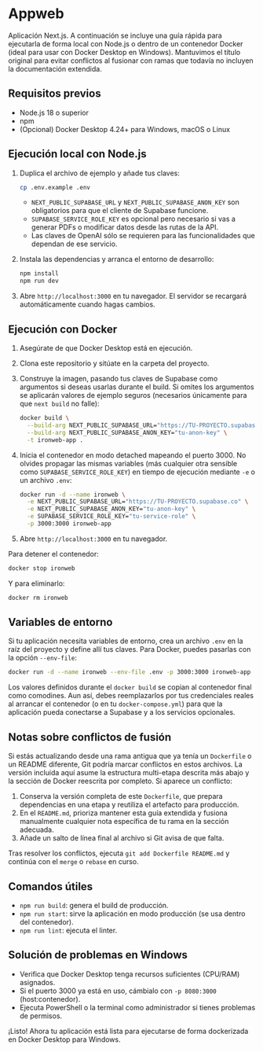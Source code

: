 # Appweb

Aplicación Next.js. A continuación se incluye una guía rápida para ejecutarla de forma local con Node.js o dentro de un contenedor Docker (ideal para usar con Docker Desktop en Windows). Mantuvimos el título original para evitar conflictos al fusionar con ramas que todavía no incluyen la documentación extendida.

## Requisitos previos

- Node.js 18 o superior
- npm
- (Opcional) Docker Desktop 4.24+ para Windows, macOS o Linux

## Ejecución local con Node.js

1. Duplica el archivo de ejemplo y añade tus claves:

   ```bash
   cp .env.example .env
   ```

   - `NEXT_PUBLIC_SUPABASE_URL` y `NEXT_PUBLIC_SUPABASE_ANON_KEY` son obligatorios para que el cliente de Supabase funcione.
   - `SUPABASE_SERVICE_ROLE_KEY` es opcional pero necesario si vas a generar PDFs o modificar datos desde las rutas de la API.
   - Las claves de OpenAI sólo se requieren para las funcionalidades que dependan de ese servicio.

2. Instala las dependencias y arranca el entorno de desarrollo:

   ```bash
   npm install
   npm run dev
   ```

3. Abre `http://localhost:3000` en tu navegador. El servidor se recargará automáticamente cuando hagas cambios.

## Ejecución con Docker

1. Asegúrate de que Docker Desktop está en ejecución.
2. Clona este repositorio y sitúate en la carpeta del proyecto.
3. Construye la imagen, pasando tus claves de Supabase como argumentos si deseas
   usarlas durante el build. Si omites los argumentos se aplicarán valores de
   ejemplo seguros (necesarios únicamente para que `next build` no falle):

   ```bash
   docker build \
     --build-arg NEXT_PUBLIC_SUPABASE_URL="https://TU-PROYECTO.supabase.co" \
     --build-arg NEXT_PUBLIC_SUPABASE_ANON_KEY="tu-anon-key" \
     -t ironweb-app .
   ```

4. Inicia el contenedor en modo detached mapeando el puerto 3000. No olvides
   propagar las mismas variables (más cualquier otra sensible como
   `SUPABASE_SERVICE_ROLE_KEY`) en tiempo de ejecución mediante `-e` o un
   archivo `.env`:

   ```bash
   docker run -d --name ironweb \
     -e NEXT_PUBLIC_SUPABASE_URL="https://TU-PROYECTO.supabase.co" \
     -e NEXT_PUBLIC_SUPABASE_ANON_KEY="tu-anon-key" \
     -e SUPABASE_SERVICE_ROLE_KEY="tu-service-role" \
     -p 3000:3000 ironweb-app
   ```

5. Abre `http://localhost:3000` en tu navegador.

Para detener el contenedor:

```bash
docker stop ironweb
```

Y para eliminarlo:

```bash
docker rm ironweb
```

## Variables de entorno

Si tu aplicación necesita variables de entorno, crea un archivo `.env` en la raíz del proyecto y define allí tus claves. Para Docker, puedes pasarlas con la opción `--env-file`:

```bash
docker run -d --name ironweb --env-file .env -p 3000:3000 ironweb-app
```

Los valores definidos durante el `docker build` se copian al contenedor final
como comodines. Aun así, debes reemplazarlos por tus credenciales reales al
arrancar el contenedor (o en tu `docker-compose.yml`) para que la aplicación
pueda conectarse a Supabase y a los servicios opcionales.

## Notas sobre conflictos de fusión

Si estás actualizando desde una rama antigua que ya tenía un `Dockerfile` o un
README diferente, Git podría marcar conflictos en estos archivos. La versión
incluida aquí asume la estructura multi-etapa descrita más abajo y la sección de
Docker reescrita por completo. Si aparece un conflicto:

1. Conserva la versión completa de este `Dockerfile`, que prepara dependencias
   en una etapa y reutiliza el artefacto para producción.
2. En el `README.md`, prioriza mantener esta guía extendida y fusiona manualmente
   cualquier nota específica de tu rama en la sección adecuada.
3. Añade un salto de línea final al archivo si Git avisa de que falta.

Tras resolver los conflictos, ejecuta `git add Dockerfile README.md` y continúa
con el `merge` o `rebase` en curso.

## Comandos útiles

- `npm run build`: genera el build de producción.
- `npm run start`: sirve la aplicación en modo producción (se usa dentro del contenedor).
- `npm run lint`: ejecuta el linter.

## Solución de problemas en Windows

- Verifica que Docker Desktop tenga recursos suficientes (CPU/RAM) asignados.
- Si el puerto 3000 ya está en uso, cámbialo con `-p 8080:3000` (host:contenedor).
- Ejecuta PowerShell o la terminal como administrador si tienes problemas de permisos.

¡Listo! Ahora tu aplicación está lista para ejecutarse de forma dockerizada en Docker Desktop para Windows.
